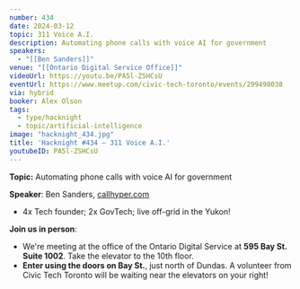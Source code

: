 ```yaml
---
number: 434
date: 2024-03-12
topic: 311 Voice A.I.
description: Automating phone calls with voice AI for government
speakers:
  - "[[Ben Sanders]]"
venue: "[[Ontario Digital Service Office]]"
videoUrl: https://youtu.be/PA5l-ZSHCsU
eventUrl: https://www.meetup.com/civic-tech-toronto/events/299498038
via: hybrid
booker: Alex Olson
tags:
  - type/hacknight
  - topic/artificial-intelligence
image: "hacknight_434.jpg"
title: 'Hacknight #434 – 311 Voice A.I.'
youtubeID: PA5l-ZSHCsU
---
```


**Topic:** Automating phone calls with voice AI for government

**Speaker**: Ben Sanders, [callhyper.com](http://callhyper.com)

* 4x Tech founder; 2x GovTech; live off-grid in the Yukon!

**Join us in person**:

* We're meeting at the office of the Ontario Digital Service at **595 Bay St. Suite 1002**. Take the elevator to the 10th floor.
* **Enter using the doors on Bay St.**, just north of Dundas. A volunteer from Civic Tech Toronto will be waiting near the elevators on your right!
